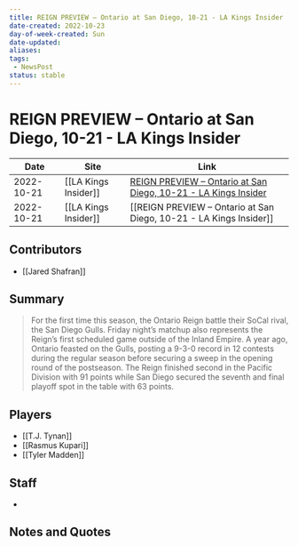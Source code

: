 ```yaml
---
title: REIGN PREVIEW – Ontario at San Diego, 10-21 - LA Kings Insider
date-created: 2022-10-23
day-of-week-created: Sun
date-updated: 
aliases: 
tags:
 - NewsPost
status: stable
---
```


# REIGN PREVIEW – Ontario at San Diego, 10-21 - LA Kings Insider

| Date       | Site                 | Link                                                                                                                                              |
| ---------- | -------------------- | ------------------------------------------------------------------------------------------------------------------------------------------------- |
| 2022-10-21 | [[LA Kings Insider]] | [REIGN PREVIEW – Ontario at San Diego, 10-21 - LA Kings Insider](https://lakingsinsider.com/2022/10/21/reign-preview-ontario-at-san-diego-10-21/) |
| 2022-10-21 | [[LA Kings Insider]] | [[REIGN PREVIEW – Ontario at San Diego, 10-21 - LA Kings Insider]]                                                                                |

## Contributors
- [[Jared Shafran]]


## Summary
> For the first time this season, the Ontario Reign battle their SoCal rival, the San Diego Gulls. Friday night’s matchup also represents the Reign’s first scheduled game outside of the Inland Empire. A year ago, Ontario feasted on the Gulls, posting a 9-3-0 record in 12 contests during the regular season before securing a sweep in the opening round of the postseason. The Reign finished second in the Pacific Division with 91 points while San Diego secured the seventh and final playoff spot in the table with 63 points.


## Players
- [[T.J. Tynan]]
- [[Rasmus Kupari]]
- [[Tyler Madden]]


## Staff
- 


## Notes and Quotes
> 

